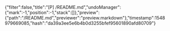 {"filter":false,"title":"[P] /README.md","undoManager":{"mark":-1,"position":-1,"stack":[]},"preview":{"path":"/README.md","previewer":"preview.markdown"},"timestamp":1548979669085,"hash":"da39a3ee5e6b4b0d3255bfef95601890afd80709"}